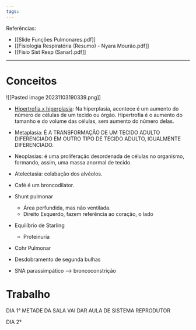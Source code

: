 ```yaml
---
tags:
---
```

Referências: 
* [[Slide Funções Pulmonares.pdf]]
* [[Fisiologia Respiratória (Resumo) - Nyara Mourão.pdf]]
* [[Fisio Sist Resp (Sanar).pdf]]
---
# Conceitos 
![[Pasted image 20231103190339.png]]
* [Hipertrofia x hiperplasia](https://www.abc.med.br/p/543127/hiperplasia-definicao-diferenca-entre-hiperplasia-e-hipertrofia-causas-manifestacoes-e-evolucao.htm): Na hiperplasia, acontece é um aumento do número de células de um tecido ou órgão. Hipertrofia é o aumento do tamanho e do volume das células, sem aumento do número delas.
* Metaplasia: É A TRANSFORMAÇÃO DE UM TECIDO ADULTO DIFERENCIADO EM OUTRO TIPO DE TECIDO ADULTO, IGUALMENTE DIFERENCIADO.
* Neoplasias: é uma proliferação desordenada de células no organismo, formando, assim, uma massa anormal de tecido.
* Atelectasia: colabação dos alvéolos. 
* Café é um broncodilator. 
* Shunt pulmonar
	* Área perfundida, mas não ventilada. 
	* Direito Esquerdo, fazem referência ao coração, o lado 

* Equilíbrio de Starling
	* Proteinuria 
* Cohr Pulmonar
* Desdobramento de segunda bulhas

* SNA parassimpático --> broncoconstrição




# Trabalho
DIA 1° 
METADE DA SALA VAI DAR AULA DE SISTEMA REPRODUTOR  

DIA 2°


[^1]: 
[^2]: 